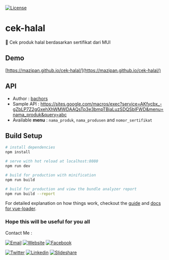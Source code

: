 [![License](https://img.shields.io/github/license/mazipan/cek-halal.svg?maxAge=3600)](https://github.com/mazipan/cek-halal)

# cek-halal

:rice: Cek produk halal berdasarkan sertifikat dari MUI

## Demo

[https://mazipan.github.io/cek-halal/](https://mazipan.github.io/cek-halal/)

## API

+ Author : [bachors](https://github.com/bachors/)
+ Sample API : https://sites.google.com/macros/exec?service=AKfycbx_-gZbLP7Z2gGxehXhWMWDAAQsTp3e3bmpTBiaLuzSDQSbIFWD&menu=nama_produk&query=abc
+ Available **menu** : `nama_produk`, `nama_produsen` and `nomor_sertifikat`

## Build Setup

``` bash
# install dependencies
npm install

# serve with hot reload at localhost:8080
npm run dev

# build for production with minification
npm run build

# build for production and view the bundle analyzer report
npm run build --report
```

For detailed explanation on how things work, checkout the [guide](http://vuejs-templates.github.io/webpack/) and [docs for vue-loader](http://vuejs.github.io/vue-loader).

### Hope this will be useful for you all

Contact Me :

[![Email](https://img.shields.io/badge/mazipanneh-Email-yellow.svg?maxAge=3600)](mailto:mazipanneh@gmail.com) [![Website](https://img.shields.io/badge/mazipanneh-Blog-brightgreen.svg?maxAge=3600)](https://mazipanneh.com/blog/) [![Facebook](https://img.shields.io/badge/mazipanneh-Facebook-blue.svg?maxAge=3600)](https://facebook.com/mazipanneh)

[![Twitter](https://img.shields.io/badge/Maz_Ipan-Twitter-55acee.svg?maxAge=3600)](https://twitter.com/Maz_Ipan) [![Linkedin](https://img.shields.io/badge/irfanmaulanamazipan-Linkedin-0077b5.svg?maxAge=3600)](https://id.linkedin.com/in/irfanmaulanamazipan) [![Slideshare](https://img.shields.io/badge/IrfanMaulana21-Slideshare-0077b5.svg?maxAge=3600)](https://www.slideshare.net/IrfanMaulana21)
